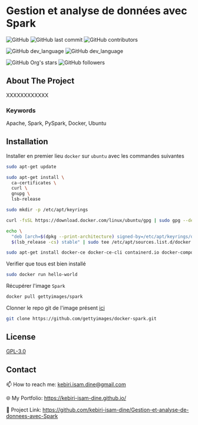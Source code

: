 # Gestion et analyse de données avec Spark




![GitHub](https://img.shields.io/github/license/kebiri-isam-dine/UniversityProjects?color=g&style=for-the-badge)
![GitHub last commit](https://img.shields.io/github/last-commit/kebiri-isam-dine/UniversityProjects?color=red&style=for-the-badge)
![GitHub contributors](https://img.shields.io/github/contributors/kebiri-isam-dine/UniversityProjects?color=yellow&style=for-the-badge)


![GitHub dev_language](https://img.shields.io/badge/Spark-orange?style=flat&logo=apachespark&logoColor=white)
![GitHub dev_language](https://img.shields.io/badge/Python-yellow?style=flat&logo=python&logoColor=white)


![GitHub Org's stars](https://img.shields.io/github/stars/kebiri-isam-dine?style=social)
![GitHub followers](https://img.shields.io/github/followers/kebiri-isam-dine?style=social)




## About The Project
XXXXXXXXXXXX


### Keywords

Apache, Spark, PySpark, Docker, Ubuntu

## Installation

Installer en premier lieu `docker` sur ``ubuntu`` avec les commandes suivantes

```bash
sudo apt-get update
```

```bash
sudo apt-get install \
  ca-certificates \
  curl \
  gnupg \
  lsb-release
```

```bash
sudo mkdir -p /etc/apt/keyrings
```

```bash
curl -fsSL https://download.docker.com/linux/ubuntu/gpg | sudo gpg --dearmor -o /etc/apt/keyrings/docker.gpg
```

```bash
echo \
  "deb [arch=$(dpkg --print-architecture) signed-by=/etc/apt/keyrings/docker.gpg] https://download.docker.com/linux/ubuntu \
  $(lsb_release -cs) stable" | sudo tee /etc/apt/sources.list.d/docker.list > /dev/null
```

```bash
sudo apt-get install docker-ce docker-ce-cli containerd.io docker-compose-plugin
```

Verifier que tous est bien installé

```bash
sudo docker run hello-world
```

Récupérer l'image ``Spark``

```bash
docker pull gettyimages/spark
```
Clonner le repo git de l'image présent [ici](https://github.com/gettyimages/docker-spark.git)
```bash
git clone https://github.com/gettyimages/docker-spark.git
```

## License

[GPL-3.0](https://choosealicense.com/licenses/gpl-3.0/)


## Contact

📫 How to reach me: kebiri.isam.dine@gmail.com

🌐 My Portfolio: <https://kebiri-isam-dine.github.io/>

🔗 Project Link: <https://github.com/kebiri-isam-dine/Gestion-et-analyse-de-donnees-avec-Spark>
